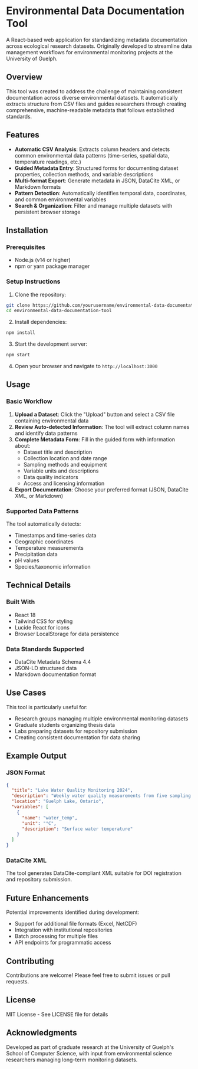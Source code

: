 # Environmental Data Documentation Tool

A React-based web application for standardizing metadata documentation across ecological research datasets. Originally developed to streamline data management workflows for environmental monitoring projects at the University of Guelph.

## Overview

This tool was created to address the challenge of maintaining consistent documentation across diverse environmental datasets. It automatically extracts structure from CSV files and guides researchers through creating comprehensive, machine-readable metadata that follows established standards.

## Features

- **Automatic CSV Analysis**: Extracts column headers and detects common environmental data patterns (time-series, spatial data, temperature readings, etc.)
- **Guided Metadata Entry**: Structured forms for documenting dataset properties, collection methods, and variable descriptions
- **Multi-format Export**: Generate metadata in JSON, DataCite XML, or Markdown formats
- **Pattern Detection**: Automatically identifies temporal data, coordinates, and common environmental variables
- **Search & Organization**: Filter and manage multiple datasets with persistent browser storage

## Installation

### Prerequisites
- Node.js (v14 or higher)
- npm or yarn package manager

### Setup Instructions

1. Clone the repository:
```bash
git clone https://github.com/yourusername/environmental-data-documentation-tool.git
cd environmental-data-documentation-tool
```

2. Install dependencies:
```bash
npm install
```

3. Start the development server:
```bash
npm start
```

4. Open your browser and navigate to `http://localhost:3000`

## Usage

### Basic Workflow

1. **Upload a Dataset**: Click the "Upload" button and select a CSV file containing environmental data
2. **Review Auto-detected Information**: The tool will extract column names and identify data patterns
3. **Complete Metadata Form**: Fill in the guided form with information about:
   - Dataset title and description
   - Collection location and date range
   - Sampling methods and equipment
   - Variable units and descriptions
   - Data quality indicators
   - Access and licensing information
4. **Export Documentation**: Choose your preferred format (JSON, DataCite XML, or Markdown)

### Supported Data Patterns

The tool automatically detects:
- Timestamps and time-series data
- Geographic coordinates
- Temperature measurements
- Precipitation data
- pH values
- Species/taxonomic information

## Technical Details

### Built With
- React 18
- Tailwind CSS for styling
- Lucide React for icons
- Browser LocalStorage for data persistence

### Data Standards Supported
- DataCite Metadata Schema 4.4
- JSON-LD structured data
- Markdown documentation format

## Use Cases

This tool is particularly useful for:
- Research groups managing multiple environmental monitoring datasets
- Graduate students organizing thesis data
- Labs preparing datasets for repository submission
- Creating consistent documentation for data sharing

## Example Output

### JSON Format
```json
{
  "title": "Lake Water Quality Monitoring 2024",
  "description": "Weekly water quality measurements from five sampling sites",
  "location": "Guelph Lake, Ontario",
  "variables": [
    {
      "name": "water_temp",
      "unit": "°C",
      "description": "Surface water temperature"
    }
  ]
}
```

### DataCite XML
The tool generates DataCite-compliant XML suitable for DOI registration and repository submission.

## Future Enhancements

Potential improvements identified during development:
- Support for additional file formats (Excel, NetCDF)
- Integration with institutional repositories
- Batch processing for multiple files
- API endpoints for programmatic access

## Contributing

Contributions are welcome! Please feel free to submit issues or pull requests.

## License

MIT License - See LICENSE file for details

## Acknowledgments

Developed as part of graduate research at the University of Guelph's School of Computer Science, with input from environmental science researchers managing long-term monitoring datasets.
